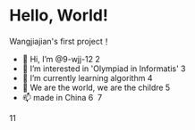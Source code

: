 # Hello, World!
Wangjiajian's first project！


- 👋 Hi, I’m @9-wjj-12
2
- 👀 I’m interested in 'Olympiad in Informatis'
3
- 🌱 I’m currently learning algorithm
4
- 💞️ We are the world, we are the childre
5
- 📫 made in China
6
​
7
<!---
8
9-wjj-12/9-wjj-12 is a ✨ special ✨ repository because its `README.md` (this file) appears on your GitHub profile.
9
You can click the Preview link to take a look at your changes.
10
--->
11
​
